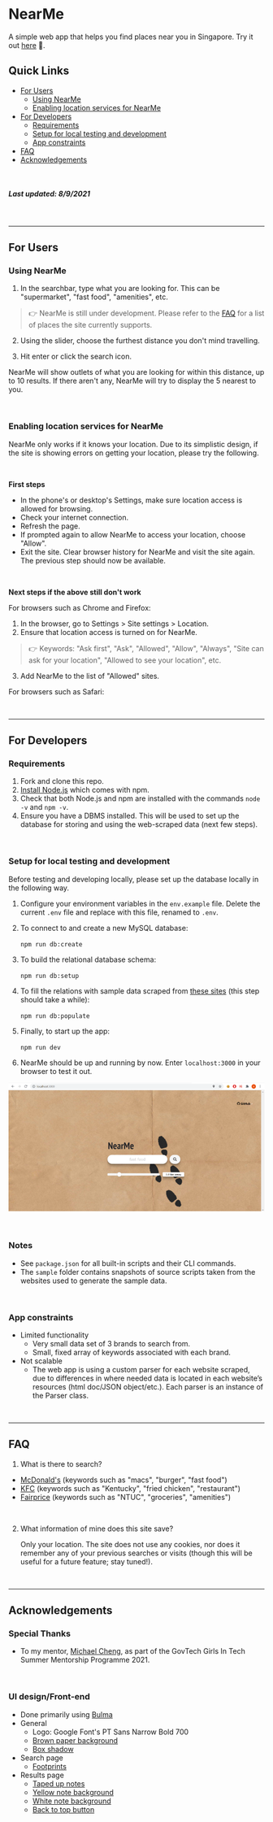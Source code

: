 # NearMe

A simple web app that helps you find places near you in Singapore. Try it out [here](https://nearmesg.herokuapp.com) 🧭.

## Quick Links
* [For Users](#for-users)
  * [Using NearMe](#using-nearme)
  * [Enabling location services for NearMe](#enabling-location-services-for-nearme)
* [For Developers](#for-developers)
  * [Requirements](#requirements)
  * [Setup for local testing and development](#setup-for-local-testing-and-development)
  * [App constraints](#app-constraints)
* [FAQ](#faq)
* [Acknowledgements](#acknowledgements)

&nbsp;

##### Last updated: 8/9/2021

&nbsp;

----

## For Users


### Using NearMe

1. In the searchbar, type what you are looking for. This can be "supermarket", "fast food", "amenities", etc.

> 👉 NearMe is still under development. Please refer to the [FAQ](#faq) for a list of places the site currently supports.

2. Using the slider, choose the furthest distance you don't mind travelling.

3. Hit enter or click the search icon.

NearMe will show outlets of what you are looking for within this distance, up to 10 results. If there aren't any, NearMe will try to display the 5 nearest to you.

&nbsp;

### Enabling location services for NearMe</u>

NearMe only works if it knows your location. Due to its simplistic design, if the site is showing errors on getting your location, please try the following.

&nbsp;

**First steps**

* In the phone's or desktop's Settings, make sure location access is allowed for browsing.
*  Check your internet connection.
*  Refresh the page.
* If prompted again to allow NearMe to access your location, choose "Allow".
* Exit the site. Clear browser history for NearMe and visit the site again. The previous step should now be available.

&nbsp;

**Next steps if the above still don't work**

For browsers such as Chrome and Firefox:

1. In the browser, go to Settings > Site settings > Location.
2. Ensure that location access is turned on for NearMe.
> 👉 Keywords: "Ask first", "Ask", "Allowed", "Allow", "Always", "Site can ask for your location", "Allowed to see your location", etc.

3. Add NearMe to the list of "Allowed" sites.

For browsers such as Safari:



&nbsp;

----

## For Developers

### Requirements

1. Fork and clone this repo.
2. [Install Node.js](https://nodejs.org/en/download/) which comes with npm.
3. Check that both Node.js and npm are installed with the commands `node -v` and `npm -v`.
4. Ensure you have a DBMS installed. This will be used to set up the database for storing and using the web-scraped data (next few steps).


&nbsp;

### Setup for local testing and development

Before testing and developing locally, please set up the database locally in the following way.

1. Configure your environment variables in the `env.example` file. Delete the current `.env` file and replace with this file, renamed to `.env`.

2. To connect to and create a new MySQL database:
  
    `npm run db:create`

3. To build the relational database schema:
  
    `npm run db:setup`

4. To fill the relations with sample data scraped from [these sites](#faq) (this step should take a while):

    `npm run db:populate`

5. Finally, to start up the app:

    `npm run dev`

6. NearMe should be up and running by now. Enter `localhost:3000` in your browser to test it out.

![NearMe dev page](nearme-dev-page.PNG)

&nbsp;

### Notes

* See `package.json` for all built-in scripts and their CLI commands.
* The `sample` folder contains snapshots of source scripts taken from the websites used to generate the sample data.

&nbsp;

### App constraints

* Limited functionality
  * Very small data set of 3 brands to search from.
  * Small, fixed array of keywords associated with each brand.
* Not scalable
  * The web app is using a custom parser for each website scraped, due to differences in where needed data is located in each website’s resources (html doc/JSON object/etc.). Each parser is an instance of the Parser class.

&nbsp;

----

## FAQ

1. What is there to search?
* [McDonald's](https://www.mcdonalds.com.sg/locate-us/) (keywords such as "macs", "burger", "fast food")
* [KFC](https://www.kfc.com.sg/Location/Search) (keywords such as "Kentucky", "fried chicken", "restaurant")
* [Fairprice](https://www.fairprice.com.sg/store-locator) (keywords such as "NTUC", "groceries", "amenities")

&nbsp;

2. What information of mine does this site save?

    Only your location. The site does not use any cookies, nor does it remember any of your previous searches or visits (though this will be useful for a future feature; stay tuned!).

&nbsp;

----

## Acknowledgements

### Special Thanks
* To my mentor, [Michael Cheng](https://github.com/miccheng), as part of the GovTech Girls In Tech Summer Mentorship Programme 2021.

&nbsp;

### UI design/Front-end
* Done primarily using [Bulma](https://bulma.io/)
* General
  * Logo: Google Font's PT Sans Narrow Bold 700
  * [Brown paper background](https://unsplash.com/photos/Y3vPEuNlf7w)
  * [Box shadow](https://getcssscan.com/css-box-shadow-examples)
* Search page
  * [Footprints](https://monophy.com/gifs/marauders-footsteps-fustapfen-slPSVv0rNDe5GSLTlN)
* Results page
  * [Taped up notes](https://codepen.io/aitchiss/pen/QWKmPqx)
  * [Yellow note background](https://www.psdgraphics.com/textures/yellow-paper-texture/)
  * [White note background](https://www.freepik.com/free-photo/white-paper-texture_1033849.htm)
  * [Back to top button](https://mdbootstrap.com/docs/standard/extended/back-to-top/)
